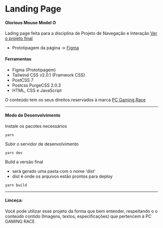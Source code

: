 # Landing Page

#### Glorious Mouse Model O

Lading page feita para a disciplina de Projeto de Navegação e Interação
[Ver o projeto final](https://glorious-mouse-8zpae.ondigitalocean.app/)

- Prototipagem da página → [Figma](https://www.figma.com/file/XPMnn4rYbALAWikw3wRZXQ/Untitled?node-id=0%3A1)

#### Ferramentas

- Figma (Prototipagem)
- Tailwind CSS v2.0.1 (Framwork CSS)
- PostCSS 7
- Postcss PurgeCSS 2.0.3
- HTML, CSS e JavaScript

O conteúdo tem os seus direitos reservados à marca [PC Gaming Race](https://www.pcgamingrace.com/)

<hr>

#### Modo de Desenvolvimento

Instale os pacotes necessários

```
yarn
```

Subir o servidor de desenvolvimento

```
yarn dev
```

Build a versão final

- será gerado uma pasta com o nome 'dist'
- dist é onde os arquivos estão prontos para deploy

```
yarn build
```

<hr>

#### Linceça:

Você pode utilizar esse projeto da forma que bem entender, respeitando o o conteúdo contido (Imagens, textos, especificações) que pertencem à PC GAMING RACE
